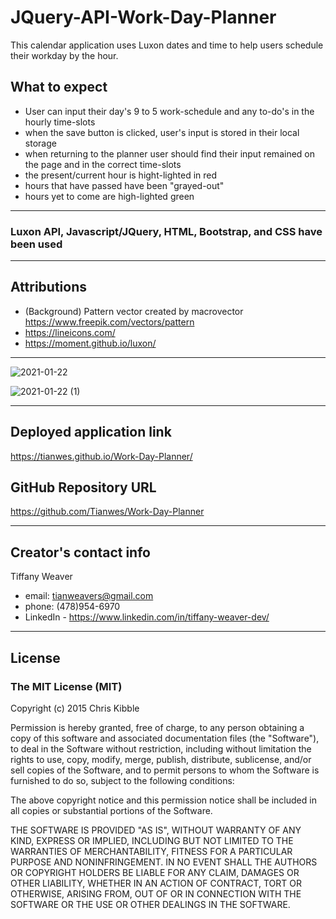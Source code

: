 # JQuery-API-Work-Day-Planner
This calendar application uses Luxon dates and time to help users schedule their workday by the hour. 

## What to expect
- User can input their day's 9 to 5 work-schedule and any to-do's in the hourly time-slots
- when the save button is clicked, user's input is stored in their local storage
- when returning to the planner user should find their input remained on the page and in the correct time-slots
- the present/current hour is hight-lighted in red
- hours that have passed have been "grayed-out"
- hours yet to come are high-lighted green

---

### Luxon API, Javascript/JQuery, HTML, Bootstrap, and CSS have been used

---

## Attributions
- (Background) Pattern vector created by macrovector https://www.freepik.com/vectors/pattern 
- https://lineicons.com/
- https://moment.github.io/luxon/

---

![2021-01-22](https://user-images.githubusercontent.com/72744783/105517936-a6a32100-5ca5-11eb-9a2b-b8c2a89cdc2a.png)


![2021-01-22 (1)](https://user-images.githubusercontent.com/72744783/105517948-a99e1180-5ca5-11eb-99ac-49f6080318c3.png)


---

## Deployed application link
https://tianwes.github.io/Work-Day-Planner/

## GitHub Repository URL
https://github.com/Tianwes/Work-Day-Planner

---

## Creator's contact info
Tiffany Weaver
- email: tianweavers@gmail.com
- phone: (478)954-6970
- LinkedIn - https://www.linkedin.com/in/tiffany-weaver-dev/

------

## License
### The MIT License (MIT)

Copyright (c) 2015 Chris Kibble

Permission is hereby granted, free of charge, to any person obtaining a copy of this software and associated documentation files (the "Software"), to deal in the Software without restriction, including without limitation the rights to use, copy, modify, merge, publish, distribute, sublicense, and/or sell copies of the Software, and to permit persons to whom the Software is furnished to do so, subject to the following conditions:

The above copyright notice and this permission notice shall be included in all copies or substantial portions of the Software.

THE SOFTWARE IS PROVIDED "AS IS", WITHOUT WARRANTY OF ANY KIND, EXPRESS OR IMPLIED, INCLUDING BUT NOT LIMITED TO THE WARRANTIES OF MERCHANTABILITY, FITNESS FOR A PARTICULAR PURPOSE AND NONINFRINGEMENT. IN NO EVENT SHALL THE AUTHORS OR COPYRIGHT HOLDERS BE LIABLE FOR ANY CLAIM, DAMAGES OR OTHER LIABILITY, WHETHER IN AN ACTION OF CONTRACT, TORT OR OTHERWISE, ARISING FROM, OUT OF OR IN CONNECTION WITH THE SOFTWARE OR THE USE OR OTHER DEALINGS IN THE SOFTWARE.
